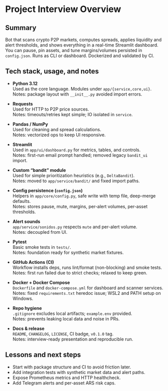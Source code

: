 ﻿# Project Interview Overview

## Summary
Bot that scans crypto P2P markets, computes spreads, applies liquidity and alert thresholds, and shows everything in a real-time Streamlit dashboard. You can pause, pin assets, and tune margins/volumes persisted in `config.json`. Runs as CLI or dashboard. Dockerized and validated by CI.

## Tech stack, usage, and notes

- **Python 3.12**  
  Used as the core language. Modules under `app/{service,core,ui}`.  
  Notes: package layout with `__init__.py` avoided import errors.

- **Requests**  
  Used for HTTP to P2P price sources.  
  Notes: timeouts/retries kept simple; IO isolated in `service`.

- **Pandas / NumPy**  
  Used for cleaning and spread calculations.  
  Notes: vectorized ops to keep UI responsive.

- **Streamlit**  
  Used in `app/ui/dashboard.py` for metrics, tables, and controls.  
  Notes: first-run email prompt handled; removed legacy `bandit_ui` import.

- **Custom “bandit” module**  
  Used for simple prioritization heuristics (e.g., `DeltaBandit`).  
  Notes: moved to `app/service/bandit/` and fixed import paths.

- **Config persistence (`config.json`)**  
  Helpers in `app/core/config.py`, safe write with temp file, deep-merge defaults.  
  Notes: stores pause, mute, margins, per-alert volumes, per-asset thresholds.

- **Alert sounds**  
  `app/service/sonidos.py` respects `mute` and per-alert volume.  
  Notes: decoupled from UI.

- **Pytest**  
  Basic smoke tests in `tests/`.  
  Notes: foundation ready for synthetic market fixtures.

- **GitHub Actions (CI)**  
  Workflow installs deps, runs lint/format (non-blocking) and smoke tests.  
  Notes: first run failed due to strict checks; relaxed to keep green.

- **Docker + Docker Compose**  
  `Dockerfile` and `docker-compose.yml` for dashboard and scanner services.  
  Notes: fixed `requirements.txt` heredoc issue; WSL2 and PATH setup on Windows.

- **Repo hygiene**  
  `.gitignore` excludes local artifacts; `example.env` provided.  
  Notes: prevents leaking local data and noise in PRs.

- **Docs & release**  
  `README`, `CHANGELOG`, `LICENSE`, CI badge, `v0.1.0` tag.  
  Notes: interview-ready presentation and reproducible run.

## Lessons and next steps
- Start with package structure and CI to avoid friction later.  
- Add integration tests with synthetic market data and alert paths.  
- Expose Prometheus metrics and HTTP healthcheck.  
- Add Telegram alerts and per-asset ARS risk caps.
